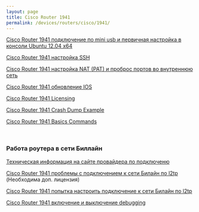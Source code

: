 ```yaml
---
layout: page
title: Cisco Router 1941
permalink: /devices/routers/cisco/1941/
---
```



<a href="/devices/routers/cisco/1941/connetc-to-mini-usb/">Cisco Router 1941 подключение по mini usb и первичная настройка в консоли Ubuntu 12.04 x64</a>

<a href="/devices/routers/cisco/1941/cisco-ssh-connection/">Cisco Router 1941 настройка SSH</a>  

<a href="/devices/routers/cisco/1941/cisco-nat-and-port-forwarding/">Cisco Router 1941 настройка NAT (PAT) и проброс портов во внутреннюю сеть</a>  

<a href="/devices/routers/cisco/1941/cisco-how-to-update-ios/">Cisco Router 1941 обновление IOS</a>  

<a href="/devices/routers/cisco/1941/cisco-licensing/">Cisco Router 1941 Licensing</a>  

<a href="/devices/routers/cisco/1941/crash-dump-example/">Cisco Router 1941 Crash Dump Example</a>  


<a href="/devices/routers/cisco/1941/basics-commands/">Cisco Router 1941 Basics Commands</a>  





<br/>

### Работа роутера в сети Биллайн




<a href="/devices/routers/cisco/1941/info/">Техническая информация на сайте провайдера по подключеню</a>  


<a href="/devices/routers/cisco/1941/beeline-l2tp-first-problem/">Cisco Router 1941 проблемы с подключением к сети Билайн по l2tp</a> (Необходима доп. лицензия)

<a href="/devices/routers/cisco/1941/beeline-l2tp/">Cisco Router 1941 попытка настроить подключение к сети Билайн по l2tp</a>  

<a href="/devices/routers/cisco/1941/debugging/">Cisco Router 1941 включение и выключение debugging</a>
